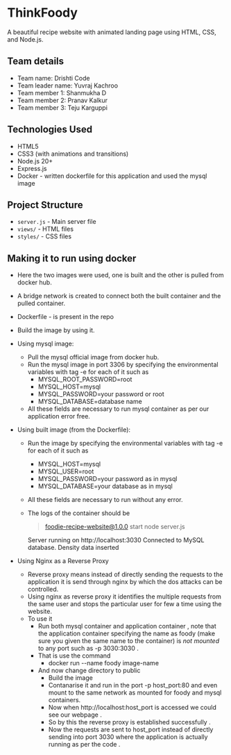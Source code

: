 # ThinkFoody

A beautiful recipe website with animated landing page using HTML, CSS, and Node.js.

## Team details

 - Team name: Drishti Code
 - Team leader name: Yuvraj Kachroo
 - Team member 1: Shanmukha D
 - Team member 2: Pranav Kalkur
 - Team member 3: Teju Karguppi


## Technologies Used

- HTML5
- CSS3 (with animations and transitions)
- Node.js 20+
- Express.js
- Docker - written dockerfile for this application and used the mysql image 


## Project Structure

- `server.js` - Main server file
- `views/` - HTML files
- `styles/` - CSS files

## Making it to run using docker

- Here the two images were used, one is built and the other is pulled from docker hub.
- A bridge network is created to connect both the built container and the pulled container.

- Dockerfile - is present in the repo
- Build the image by using it.

- Using mysql image:
    - Pull the mysql official image from docker hub.
    - Run the mysql image in port 3306 by specifying the environmental variables with tag -e for each of it such as
        - MYSQL_ROOT_PASSWORD=root
        - MYSQL_HOST=mysql
        - MYSQL_PASSWORD=your password or root
        - MYSQL_DATABASE=database name
    - All these fields are necessary to run mysql container as per our application error free.

- Using built image (from the Dockerfile):
    - Run the image by specifying the environmental variables with tag -e for each of it such as
        - MYSQL_HOST=mysql
        - MYSQL_USER=root
        - MYSQL_PASSWORD=your password as in mysql
        - MYSQL_DATABASE=your database as in mysql
    - All these fields are necessary to run without any error.
    - The logs of the container should be
        > foodie-recipe-website@1.0.0 start
        > node server.js

        Server running on http://localhost:3030
        Connected to MySQL database.
        Density data inserted 

 - Using Nginx as a Reverse Proxy
   - Reverse proxy means instead of directly sending the requests to the application it is send through nginx by which the dos attacks can be controlled.
   - Using nginx as reverse proxy it identifies the multiple requests from the same user and stops the particular user for few a time using the website.
   - To use it
     - Run both mysql container and application container , note that the application container specifying the name as foody (make sure you given the same name to the container) is *not mounted* to any port such as -p 3030:3030 .
     -  That is use the command
        -  docker run --name foody image-name
     - And now change directory to public
       - Build the image
       - Contanarise it and run in the port -p host_port:80 and even mount to the same network as mounted for foody and mysql containers.
       - Now when http://localhost:host_port is accessed we could see our webpage .
       - So by this the reverse proxy is established successfully .
       - Now the requests are sent to host_port instead of directly sending into port 3030 where the application is actually running as per the code .
      

